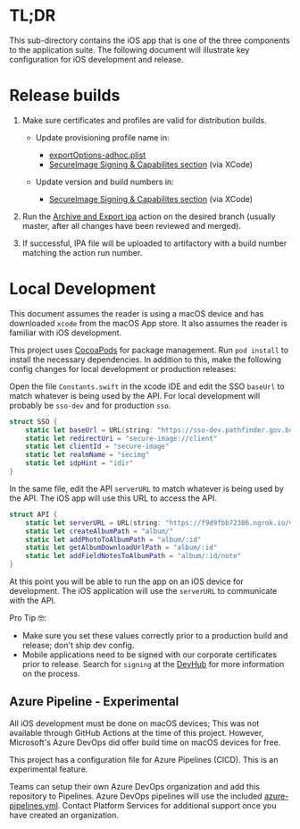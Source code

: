 # TL;DR

This sub-directory contains the iOS app that is one of the three components to the application suite. The following document will illustrate key configuration for iOS development and release.

# Release builds

1. Make sure certificates and profiles are valid for distribution builds.

    * Update provisioning profile name in:

        * [exportOptions-adhoc.plist](exportOptions-adhoc.plist)
        * [SecureImage Signing & Capabilites section](SecureImage.xcodeproj/project.pbxproj) (via XCode)

    * Update version and build numbers in:
    
        * [SecureImage Signing & Capabilites section](SecureImage.xcodeproj/project.pbxproj) (via XCode)

2. Run the [Archive and Export ipa](../.github/workflows/ios.yml) action on the desired branch (usually master, after all changes have been reviewed and merged).

3. If successful, IPA file will be uploaded to artifactory with a build number matching the action run number.

# Local Development

This document assumes the reader is using a macOS device and has downloaded `xcode` from the macOS App store. It also assumes the reader is familiar with iOS development.

This project uses [CocoaPods](https://cocoapods.org/) for package management. Run `pod install` to install the necessary dependencies. In addition to this, make the following config changes for local development or production releases:

Open the file `Constants.swift` in the xcode IDE and edit the SSO `baseUrl` to match whatever is being used by the API. For local development will probably be `sso-dev` and for production `sso`.

```swift
struct SSO {
    static let baseUrl = URL(string: "https://sso-dev.pathfinder.gov.bc.ca")!
    static let redirectUri = "secure-image://client"
    static let clientId = "secure-image"
    static let realmName = "secimg"
    static let idpHint = "idir"
}
```

In the same file, edit the API `serverURL` to match whatever is being used by the API. The iOS app will use this URL to access the API.

```swift
struct API {
    static let serverURL = URL(string: "https://f9d9fbb72386.ngrok.io/v1/")
    static let createAlbumPath = "album/"
    static let addPhotoToAlbumPath = "album/:id"
    static let getAlbumDownloadUrlPath = "album/:id"
    static let addFieldNotesToAlbumPath = "album/:id/note"
}
```

At this point you will be able to run the app on an iOS device for development. The iOS application will use the `serverURL` to communicate with the API.

Pro Tip 🤓: 
* Make sure you set these values correctly prior to a production build and release; don't ship dev config.
* Mobile applications need to be signed with our corporate certificates prior to release. Search for `signing` at the [DevHub](https://developer.gov.bc.ca/) for more information on the process.

## Azure Pipeline - Experimental

All iOS development must be done on macOS devices; This was not available through GitHub Actions at the time of this project. However, Microsoft's Azure DevOps did offer build time on macOS devices for free.

This project has a configuration file for Azure Pipelines (CICD). This is an experimental feature.

 Teams can setup their own Azure DevOps organization and add this repository to Pipelines. Azure DevOps pipelines will use the included [azure-pipelines.yml](./azure-pipelines.yml). Contact Platform Services for additional support once you have created an organization.
